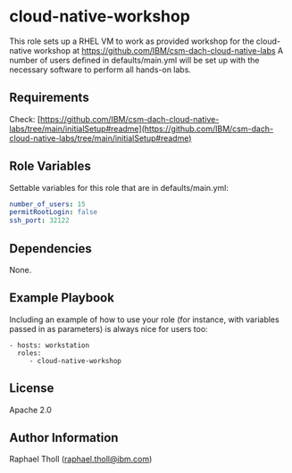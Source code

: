 # cloud-native-workshop

This role sets up a RHEL VM to work as provided workshop for the cloud-native workshop at https://github.com/IBM/csm-dach-cloud-native-labs
A number of users defined in defaults/main.yml will be set up with the necessary software to perform all hands-on labs.

## Requirements

Check: [https://github.com/IBM/csm-dach-cloud-native-labs/tree/main/initialSetup#readme](https://github.com/IBM/csm-dach-cloud-native-labs/tree/main/initialSetup#readme)

## Role Variables

Settable variables for this role that are in defaults/main.yml:

```yaml
number_of_users: 15
permitRootLogin: false
ssh_port: 32122
```

## Dependencies

None.

## Example Playbook

Including an example of how to use your role (for instance, with variables passed in as parameters) is always nice for users too:

    - hosts: workstation
      roles:
         - cloud-native-workshop

## License

Apache 2.0

## Author Information

Raphael Tholl (raphael.tholl@ibm.com)
